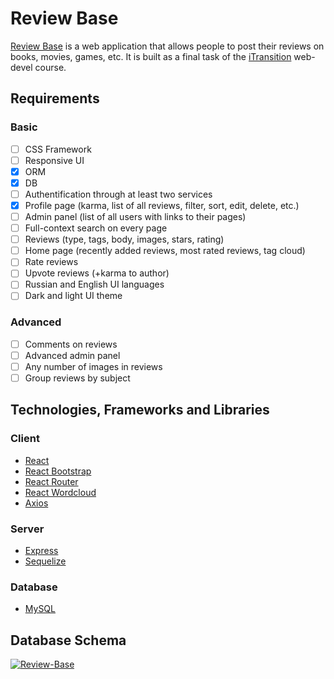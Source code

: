 # Review Base

[Review Base](https://review-base.netlify.app) is a web application that allows people to post their reviews on books, movies, games, etc. It is built as a final task of the [iTransition](https://www.itransition.com) web-devel course.

## Requirements

### Basic

- [ ] CSS Framework
- [ ] Responsive UI
- [x] ORM
- [x] DB
- [ ] Authentification through at least two services
- [x] Profile page (karma, list of all reviews, filter, sort, edit, delete, etc.)
- [ ] Admin panel (list of all users with links to their pages)
- [ ] Full-context search on every page
- [ ] Reviews (type, tags, body, images, stars, rating)
- [ ] Home page (recently added reviews, most rated reviews, tag cloud)
- [ ] Rate reviews
- [ ] Upvote reviews (+karma to author)
- [ ] Russian and English UI languages
- [ ] Dark and light UI theme

### Advanced

- [ ] Comments on reviews
- [ ] Advanced admin panel
- [ ] Any number of images in reviews
- [ ] Group reviews by subject

## Technologies, Frameworks and Libraries

### Client

- [React](https://reactjs.org/)
- [React Bootstrap](https://react-bootstrap.github.io/)
- [React Router](https://reactrouter.com/)
- [React Wordcloud](https://react-wordcloud.netlify.app/)
- [Axios](https://axios-http.com/)

### Server

- [Express](https://expressjs.com/)
- [Sequelize](https://expressjs.com/)

### Database

- [MySQL](https://expressjs.com/)

## Database Schema

<a href="https://ibb.co/G7CDbt7"><img src="https://i.ibb.co/xhzbRfh/Review-Base.png" alt="Review-Base" border="0"></a>
